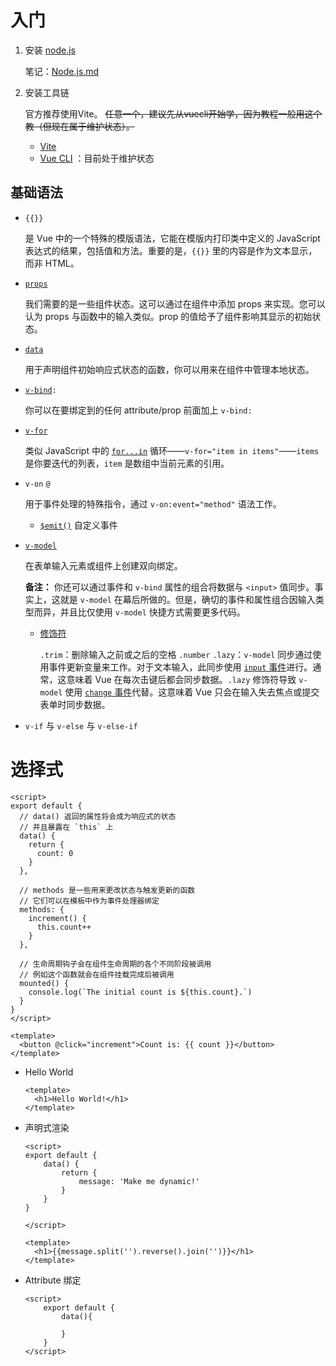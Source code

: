 # 入门

1. 安装 [node.js](https://www.bilibili.com/video/BV1kN41197vw/?p=2&spm_id_from=pageDriver&vd_source=8a5edf01724270cb0d1c66670345dd0e)

   笔记：[Node.js.md](Node.js.md)

2. 安装工具链

   官方推荐使用Vite。
   ~~任意一个，建议先从vuecli开始学，因为教程一般用这个教（但现在属于维护状态）。~~

   - [Vite](https://cn.vitejs.dev/)
   - [Vue CLI](https://cli.vuejs.org/zh/) ：目前处于维护状态

## 基础语法

- `{{}}`

  是 Vue 中的一个特殊的模版语法，它能在模版内打印类中定义的 JavaScript 表达式的结果，包括值和方法。重要的是，`{{}}` 里的内容是作为文本显示，而非 HTML。

- [`props`](https://cn.vuejs.org/guide/components/props.html#props-declaration)

  我们需要的是一些组件状态。这可以通过在组件中添加 props 来实现。您可以认为 props 与函数中的输入类似。prop 的值给予了组件影响其显示的初始状态。

- [`data`](https://cn.vuejs.org/api/options-state.html#data)

  用于声明组件初始响应式状态的函数，你可以用来在组件中管理本地状态。

- [`v-bind`](https://cn.vuejs.org/api/built-in-directives.html#v-bind)`:`

  你可以在要绑定到的任何 attribute/prop 前面加上 `v-bind:`

- [`v-for`](https://cn.vuejs.org/api/built-in-directives.html#v-for)

  类似 JavaScript 中的 [`for...in`](https://developer.mozilla.org/zh-CN/docs/Web/JavaScript/Reference/Statements/for...in) 循环——`v-for="item in items"`——`items` 是你要迭代的列表，`item` 是数组中当前元素的引用。

- `v-on` `@`

  用于事件处理的特殊指令，通过 `v-on:event="method"` 语法工作。

  - [`$emit()`](https://cn.vuejs.org/api/component-instance.html#emit) 自定义事件

- [`v-model`](https://cn.vuejs.org/api/built-in-directives.html#v-model)

  在表单输入元素或组件上创建双向绑定。

  **备注：** 你还可以通过事件和 `v-bind` 属性的组合将数据与 `<input>` 值同步。事实上，这就是 `v-model` 在幕后所做的。但是，确切的事件和属性组合因输入类型而异，并且比仅使用 `v-model` 快捷方式需要更多代码。

  - [修饰符](https://cn.vuejs.org/guide/components/v-model.html#handling-v-model-modifiers)

    `.trim`：删除输入之前或之后的空格
    `.number`
    `.lazy`：`v-model` 同步通过使用事件更新变量来工作。对于文本输入，此同步使用 [`input` 事件](https://developer.mozilla.org/zh-CN/docs/Web/API/HTMLElement/input_event)进行。通常，这意味着 Vue 在每次击键后都会同步数据。`.lazy` 修饰符导致 `v-model` 使用 [`change` 事件](https://developer.mozilla.org/zh-CN/docs/Web/API/HTMLElement/change_event)代替。这意味着 Vue 只会在输入失去焦点或提交表单时同步数据。

- `v-if` 与 `v-else` 与 `v-else-if`

# 选择式

```vue
<script>
export default {
  // data() 返回的属性将会成为响应式的状态
  // 并且暴露在 `this` 上
  data() {
    return {
      count: 0
    }
  },

  // methods 是一些用来更改状态与触发更新的函数
  // 它们可以在模板中作为事件处理器绑定
  methods: {
    increment() {
      this.count++
    }
  },

  // 生命周期钩子会在组件生命周期的各个不同阶段被调用
  // 例如这个函数就会在组件挂载完成后被调用
  mounted() {
    console.log(`The initial count is ${this.count}.`)
  }
}
</script>

<template>
  <button @click="increment">Count is: {{ count }}</button>
</template>
```

+ Hello World

    ```vue
    <template>
      <h1>Hello World!</h1>
    </template>
    ```

+ 声明式渲染

    ```vue
    <script>
    export default {
    	data() {
    		return {
    			message: 'Make me dynamic!'
    		}
    	}
    }

    </script>

    <template>
      <h1>{{message.split('').reverse().join('')}}</h1>
    </template>
    ```

+ Attribute 绑定

    ```vue
    <script>
    	export default {
            data(){

            }
        }
    </script>
    ```

​

